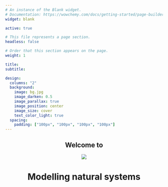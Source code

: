 ```yaml
---
# An instance of the Blank widget.
# Documentation: https://wowchemy.com/docs/getting-started/page-builder/
widget: blank

active: true

# This file represents a page section.
headless: false

# Order that this section appears on the page.
weight: 1

title: 
subtitle: 

design:
  columns: "2"
  background:
    image: bg.jpg
    image_darken: 0.5
    image_parallax: true
    image_position: center
    image_size: cover
    text_color_light: true
  spacing:
    padding: ["100px", "100px", "100px", "100px"]
---
```


<center>

## Welcome to 

![](logo.svg)

# Modelling natural systems

</center>




